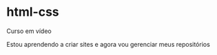 # html-css
 Curso em vídeo

 Estou aprendendo a criar sites e agora vou gerenciar meus repositórios
